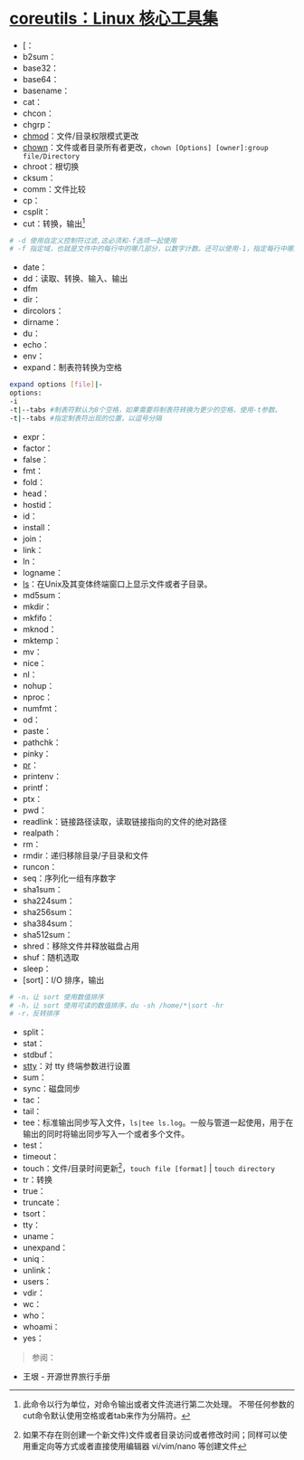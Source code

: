 # [coreutils：Linux 核心工具集][1]

+ [：
+ b2sum：
+ base32：
+ base64：
+ basename：
+ cat：
+ chcon：
+ chgrp：
+ [chmod](coreutils/chmod.md)：文件/目录权限模式更改
+ [chown](coreutils/chown.md)：文件或者目录所有者更改，`chown [Options] [owner]:group file/Directory`
+ chroot：根切换
+ cksum：
+ comm：文件比较
+ cp：
+ csplit：
+ cut：转换，输出[^cut]

```Bash
# -d 使用自定义控制符过滤,这必须和-f选项一起使用
# -f 指定域，也就是文件中的每行中的哪几部分，以数字计数。还可以使用-1，指定每行中哪几部分，如0-1,5这可以
```

+ date：
+ dd：读取、转换、输入、输出
+ dfm
+ dir：
+ dircolors：
+ dirname：
+ du：
+ echo：
+ env：
+ expand：制表符转换为空格

```bash
expand options [file]|-
options:
-i
-t|--tabs #制表符默认为8个空格，如果需要将制表符转换为更少的空格，使用-t参数。
-t|--tabs #指定制表符出现的位置，以逗号分隔
```

+ expr：
+ factor：
+ false：
+ fmt：
+ fold：
+ head：
+ hostid：
+ id：
+ install：
+ join：
+ link：
+ ln：
+ logname：
+ [ls](coreutils/ls.md)：在Unix及其变体终端窗口上显示文件或者子目录。
+ md5sum：
+ mkdir：
+ mkfifo：
+ mknod：
+ mktemp：
+ mv：
+ nice：
+ nl：
+ nohup：
+ nproc：
+ numfmt：
+ od：
+ paste：
+ pathchk：
+ pinky：
+ [pr](coreutils/pr.md)：
+ printenv：
+ printf：
+ ptx：
+ pwd：
+ readlink：链接路径读取，读取链接指向的文件的绝对路径
+ realpath：
+ rm：
+ rmdir：递归移除目录/子目录和文件
+ runcon：
+ seq：序列化一组有序数字
+ sha1sum：
+ sha224sum：
+ sha256sum：
+ sha384sum：
+ sha512sum：
+ shred：移除文件并释放磁盘占用
+ shuf：随机选取
+ sleep：
+ [sort]：I/O 排序，输出

```Bash
# -n，让 sort 使用数值排序
# -h，让 sort 使用可读的数值排序，du -sh /home/*|sort -hr
# -r，反转排序
```
+ split：
+ stat：
+ stdbuf：
+ [stty](coreutils/stty.md)：对 tty 终端参数进行设置
+ sum：
+ sync：磁盘同步
+ tac：
+ tail：
+ tee：标准输出同步写入文件，`ls|tee ls.log`。一般与管道一起使用，用于在输出的同时将输出同步写入一个或者多个文件。
+ test：
+ timeout：
+ touch：文件/目录时间更新[^touch]，`touch file [format]` | `touch directory`
+ tr：转换
+ true：
+ truncate：
+ tsort：
+ tty：
+ uname：
+ unexpand：
+ uniq：
+ unlink：
+ users：
+ vdir：
+ wc：
+ who：
+ whoami：
+ yes：

[1]: https://wiki.archlinux.org/index.php/Core_utilities_(%E7%AE%80%E4%BD%93%E4%B8%AD%E6%96%87)

> 参阅：

+ 王垠 - 开源世界旅行手册

[^touch]: 如果不存在则创建一个新文件)文件或者目录访问或者修改时间；同样可以使用重定向等方式或者直接使用编辑器 vi/vim/nano 等创建文件
[^cut]:  此命令以行为单位，对命令输出或者文件流进行第二次处理。 不带任何参数的cut命令默认使用空格或者tab来作为分隔符。
